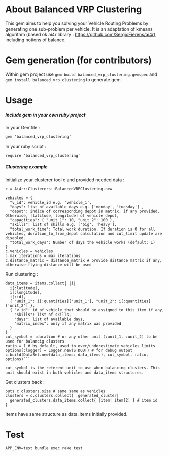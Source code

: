 # About Balanced VRP Clustering

This gem aims to help you solving your Vehicle Routing Problems by generating one sub-problem per vehicle. It is an adaptation of kmeans algorithm (based ok ai4r library : https://github.com/SergioFierens/ai4r), including notions of balance.

# Gem generation (for contributors)

Within gem project use
```gem build balanced_vrp_clustering.gemspec``` and ```gem install balanced_vrp_clustering``` to generate gem.

  # Usage

##### Include gem in your own ruby project

In your Gemfile :

```gem 'balanced_vrp_clustering'```

In your ruby script :

```require 'balanced_vrp_clustering'```

##### Clustering example

Initialize your clusterer tool c and provided needed data :

```c = Ai4r::Clusterers::BalancedVRPClustering.new```

```
vehicles = {
  "v_id": vehicle_id e.g. 'vehicle_1',
  "days": list of available days e.g. ['monday', 'tuesday'] ,
  "depot": indice of corresponding depot in matrix, if any provided. Otherwise, [latitude, longitude] of vehicle depot,
  "capacities": { "unit_1": 10, "unit_2": 100 },
  "skills": list of skills e.g. ['big', 'heavy'],
  "total_work_time": Total work duration. If duration is 0 for all vehicles, duration_to_from_depot calculation and cut_limit update are disabled.
  "total_work_days": Number of days the vehicle works (default: 1)
}
c.vehicles = vehicles
c.max_iterations = max_iterations
c.distance_matrix = distance_matrix # provide distance matrix if any, otherwise flying distance will be used
```

Run clustering :

```
data_items = items.collect{ |i|
  i[:latitude],
  i[:longitude],
  i[:id],
  { "unit_1": i[:quantities]['unit_1'], "unit_2": i[:quantities]['unit_2'] },
  { "v_id": id of vehicle that should be assigned to this item if any,
    "skills": list of skills,
    "days": list of available days,
    "matrix_index": only if any matrix was provided
  }
}
cut_symbol = :duration # or any other unit (:unit_1, :unit_2) to be used for balancig clusters
ratio = 1 # by default, used to over/underestimate vehicles limits
options[:logger] = Logger.new(STDOUT) # for debug output
c.build(DataSet.new(data_items: data_items), cut_symbol, ratio, options)```

cut_symbol is the referent unit to use when balancing clusters. This unit should exist in both vehicles and data_items structures.
```

Get clusters back :

```
puts c.clusters.size # same same as vehicles
clusters = c.clusters.collect{ |generated_cluster|
  generated_clusters.data_items.collect{ |item| item[2] } # item id
}
```

Items have same structure as data_items initially provided.

# Test

```
APP_ENV=test bundle exec rake test
```
